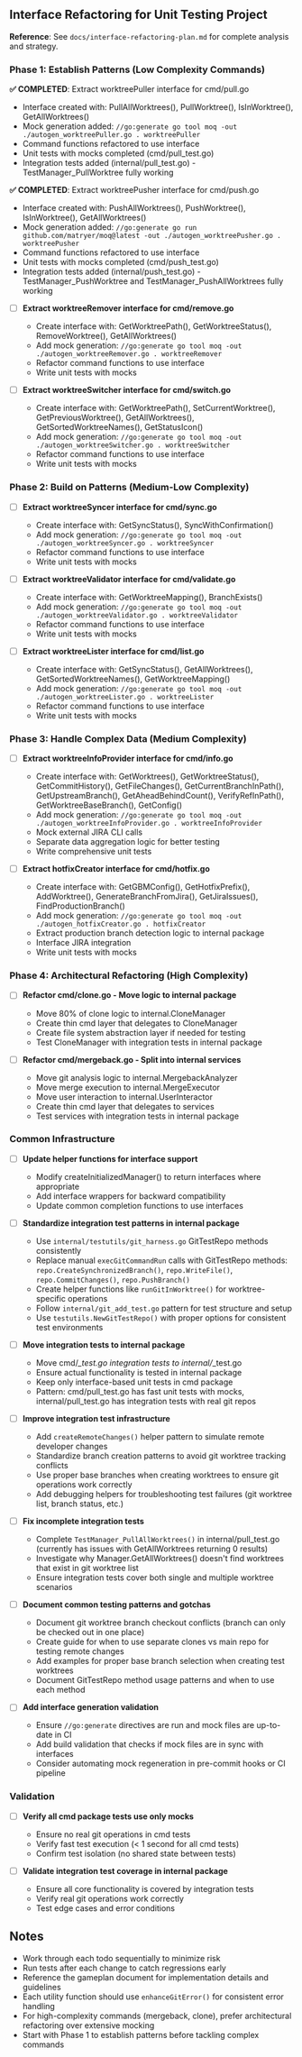 ## Interface Refactoring for Unit Testing Project

**Reference**: See `docs/interface-refactoring-plan.md` for complete analysis and strategy.

### Phase 1: Establish Patterns (Low Complexity Commands)

**✅ COMPLETED**: Extract worktreePuller interface for cmd/pull.go
- Interface created with: PullAllWorktrees(), PullWorktree(), IsInWorktree(), GetAllWorktrees()
- Mock generation added: `//go:generate go tool moq -out ./autogen_worktreePuller.go . worktreePuller`
- Command functions refactored to use interface
- Unit tests with mocks completed (cmd/pull_test.go)
- Integration tests added (internal/pull_test.go) - TestManager_PullWorktree fully working

**✅ COMPLETED**: Extract worktreePusher interface for cmd/push.go
- Interface created with: PushAllWorktrees(), PushWorktree(), IsInWorktree(), GetAllWorktrees()
- Mock generation added: `//go:generate go run github.com/matryer/moq@latest -out ./autogen_worktreePusher.go . worktreePusher`
- Command functions refactored to use interface
- Unit tests with mocks completed (cmd/push_test.go)
- Integration tests added (internal/push_test.go) - TestManager_PushWorktree and TestManager_PushAllWorktrees fully working


- [ ] **Extract worktreeRemover interface for cmd/remove.go**
  - Create interface with: GetWorktreePath(), GetWorktreeStatus(), RemoveWorktree(), GetAllWorktrees()
  - Add mock generation: `//go:generate go tool moq -out ./autogen_worktreeRemover.go . worktreeRemover`
  - Refactor command functions to use interface
  - Write unit tests with mocks

- [ ] **Extract worktreeSwitcher interface for cmd/switch.go**
  - Create interface with: GetWorktreePath(), SetCurrentWorktree(), GetPreviousWorktree(), GetAllWorktrees(), GetSortedWorktreeNames(), GetStatusIcon()
  - Add mock generation: `//go:generate go tool moq -out ./autogen_worktreeSwitcher.go . worktreeSwitcher`
  - Refactor command functions to use interface
  - Write unit tests with mocks

### Phase 2: Build on Patterns (Medium-Low Complexity)

- [ ] **Extract worktreeSyncer interface for cmd/sync.go**
  - Create interface with: GetSyncStatus(), SyncWithConfirmation()
  - Add mock generation: `//go:generate go tool moq -out ./autogen_worktreeSyncer.go . worktreeSyncer`
  - Refactor command functions to use interface
  - Write unit tests with mocks

- [ ] **Extract worktreeValidator interface for cmd/validate.go**
  - Create interface with: GetWorktreeMapping(), BranchExists()
  - Add mock generation: `//go:generate go tool moq -out ./autogen_worktreeValidator.go . worktreeValidator`
  - Refactor command functions to use interface
  - Write unit tests with mocks

- [ ] **Extract worktreeLister interface for cmd/list.go**
  - Create interface with: GetSyncStatus(), GetAllWorktrees(), GetSortedWorktreeNames(), GetWorktreeMapping()
  - Add mock generation: `//go:generate go tool moq -out ./autogen_worktreeLister.go . worktreeLister`
  - Refactor command functions to use interface
  - Write unit tests with mocks

### Phase 3: Handle Complex Data (Medium Complexity)

- [ ] **Extract worktreeInfoProvider interface for cmd/info.go**
  - Create interface with: GetWorktrees(), GetWorktreeStatus(), GetCommitHistory(), GetFileChanges(), GetCurrentBranchInPath(), GetUpstreamBranch(), GetAheadBehindCount(), VerifyRefInPath(), GetWorktreeBaseBranch(), GetConfig()
  - Add mock generation: `//go:generate go tool moq -out ./autogen_worktreeInfoProvider.go . worktreeInfoProvider`
  - Mock external JIRA CLI calls
  - Separate data aggregation logic for better testing
  - Write comprehensive unit tests

- [ ] **Extract hotfixCreator interface for cmd/hotfix.go**
  - Create interface with: GetGBMConfig(), GetHotfixPrefix(), AddWorktree(), GenerateBranchFromJira(), GetJiraIssues(), FindProductionBranch()
  - Add mock generation: `//go:generate go tool moq -out ./autogen_hotfixCreator.go . hotfixCreator`
  - Extract production branch detection logic to internal package
  - Interface JIRA integration
  - Write unit tests with mocks

### Phase 4: Architectural Refactoring (High Complexity)

- [ ] **Refactor cmd/clone.go - Move logic to internal package**
  - Move 80% of clone logic to internal.CloneManager
  - Create thin cmd layer that delegates to CloneManager
  - Create file system abstraction layer if needed for testing
  - Test CloneManager with integration tests in internal package

- [ ] **Refactor cmd/mergeback.go - Split into internal services**
  - Move git analysis logic to internal.MergebackAnalyzer
  - Move merge execution to internal.MergeExecutor  
  - Move user interaction to internal.UserInteractor
  - Create thin cmd layer that delegates to services
  - Test services with integration tests in internal package

### Common Infrastructure

- [ ] **Update helper functions for interface support**
  - Modify createInitializedManager() to return interfaces where appropriate
  - Add interface wrappers for backward compatibility
  - Update common completion functions to use interfaces

- [ ] **Standardize integration test patterns in internal package**
  - Use `internal/testutils/git_harness.go` GitTestRepo methods consistently
  - Replace manual `execGitCommandRun` calls with GitTestRepo methods: `repo.CreateSynchronizedBranch()`, `repo.WriteFile()`, `repo.CommitChanges()`, `repo.PushBranch()`
  - Create helper functions like `runGitInWorktree()` for worktree-specific operations
  - Follow `internal/git_add_test.go` pattern for test structure and setup
  - Use `testutils.NewGitTestRepo()` with proper options for consistent test environments

- [ ] **Move integration tests to internal package**
  - Move cmd/*_test.go integration tests to internal/*_test.go
  - Ensure actual functionality is tested in internal package
  - Keep only interface-based unit tests in cmd package
  - Pattern: cmd/pull_test.go has fast unit tests with mocks, internal/pull_test.go has integration tests with real git repos

- [ ] **Improve integration test infrastructure**
  - Add `createRemoteChanges()` helper pattern to simulate remote developer changes
  - Standardize branch creation patterns to avoid git worktree tracking conflicts
  - Use proper base branches when creating worktrees to ensure git operations work correctly
  - Add debugging helpers for troubleshooting test failures (git worktree list, branch status, etc.)
  
- [ ] **Fix incomplete integration tests**
  - Complete `TestManager_PullAllWorktrees()` in internal/pull_test.go (currently has issues with GetAllWorktrees returning 0 results)
  - Investigate why Manager.GetAllWorktrees() doesn't find worktrees that exist in git worktree list
  - Ensure integration tests cover both single and multiple worktree scenarios

- [ ] **Document common testing patterns and gotchas**
  - Document git worktree branch checkout conflicts (branch can only be checked out in one place)
  - Create guide for when to use separate clones vs main repo for testing remote changes
  - Add examples for proper base branch selection when creating test worktrees
  - Document GitTestRepo method usage patterns and when to use each method

- [ ] **Add interface generation validation**
  - Ensure `//go:generate` directives are run and mock files are up-to-date in CI
  - Add build validation that checks if mock files are in sync with interfaces
  - Consider automating mock regeneration in pre-commit hooks or CI pipeline

### Validation

- [ ] **Verify all cmd package tests use only mocks**
  - Ensure no real git operations in cmd tests
  - Verify fast test execution (< 1 second for all cmd tests)
  - Confirm test isolation (no shared state between tests)

- [ ] **Validate integration test coverage in internal package**
  - Ensure all core functionality is covered by integration tests
  - Verify real git operations work correctly
  - Test edge cases and error conditions

## Notes

- Work through each todo sequentially to minimize risk
- Run tests after each change to catch regressions early
- Reference the gameplan document for implementation details and guidelines
- Each utility function should use `enhanceGitError()` for consistent error handling
- For high-complexity commands (mergeback, clone), prefer architectural refactoring over extensive mocking
- Start with Phase 1 to establish patterns before tackling complex commands
